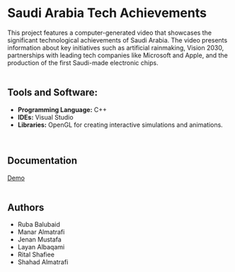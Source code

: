 # Saudi Arabia Tech Achievements
<div class="justified">
This project features a computer-generated video that showcases the significant technological
achievements of Saudi Arabia. The video presents information about key initiatives such as artificial
rainmaking, Vision 2030, partnerships with leading tech companies like Microsoft and Apple, and the
production of the first Saudi-made electronic chips.
</div>
<br>

## Tools and Software:
- **Programming Language:** C++
- **IDEs:** Visual Studio
- **Libraries:** OpenGL for creating interactive simulations and animations.
<br>

## Documentation
[Demo](https://github.com/RubaBalubaid/ComputerGraphicsProject/blob/main/projectDemo.mov)<br>
<br>

## Authors
- Ruba Balubaid
- Manar Almatrafi
- Jenan Mustafa
- Layan Albaqami
- Rital Shafiee
- Shahad Almatrafi

